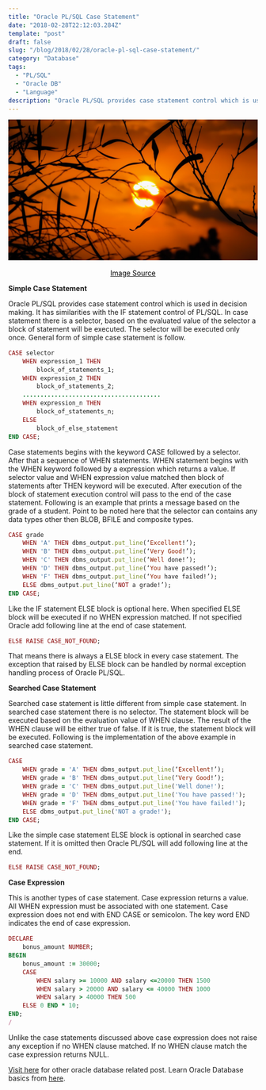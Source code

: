 ```yaml
---
title: "Oracle PL/SQL Case Statement"
date: "2018-02-28T22:12:03.284Z"
template: "post"
draft: false
slug: "/blog/2018/02/28/oracle-pl-sql-case-statement/"
category: "Database"
tags:
  - "PL/SQL"
  - "Oracle DB"
  - "Language"
description: "Oracle PL/SQL provides case statement control which is used in decision making. It has similarities with the IF statement control of PL/SQL. In case statement there is a selector, based on the evaluated value of the selector a block of statement will be executed. The selector will be executed only once."
---
```


![PL/SQL Case Statement](/media/pixabay/case-statement.jpg "PL/SQL Case Statement")
[<center><span style="color:black">Image Source</span></center>](https://pixabay.com/photos/branch-sunset-nature-tree-sunlight-1753745/)

**Simple Case Statement**

Oracle PL/SQL provides case statement control which is used in decision making. It has similarities with the IF statement control of PL/SQL. In case statement there is a selector, based on the evaluated value of the selector a block of statement will be executed. The selector will be executed only once. General form of simple case statement is follow.

```ruby
CASE selector
    WHEN expression_1 THEN
        block_of_statements_1;
    WHEN expression_2 THEN
        block_of_statements_2;
    .......................................
    WHEN expression_n THEN
        block_of_statements_n;
    ELSE
        block_of_else_statement
END CASE;
```

Case statements begins with the keyword CASE followed by a selector. After that a sequence of WHEN statements. WHEN statement begins with the WHEN keyword followed by a expression which returns a value. If selector value and WHEN expression value matched then block of statements after THEN keyword will be executed. After execution of the block of statement execution control will pass to the end of the case statement. Following is an example that prints a message based on the grade of a student. Point to be noted here that the selector can contains any data types other then BLOB, BFILE and composite types.

```ruby
CASE grade
    WHEN 'A' THEN dbms_output.put_line(‘Excellent!’);
    WHEN 'B' THEN dbms_output.put_line(‘Very Good!’);
    WHEN 'C' THEN dbms_output.put_line(‘Well done!’);
    WHEN 'D' THEN dbms_output.put_line(‘You have passed!’);
    WHEN 'F' THEN dbms_output.put_line(‘You have failed!’);
    ELSE dbms_output.put_line(‘NOT a grade!’);
END CASE;
```

Like the IF statement ELSE block is optional here. When specified ELSE block will be executed if no WHEN expression matched. If not specified Oracle add following line at the end of case statement.
```ruby
ELSE RAISE CASE_NOT_FOUND;
 ```

That means there is always a ELSE block in every case statement. The exception that raised by ELSE block can be handled by normal exception handling process of Oracle PL/SQL.

**Searched Case Statement**

Searched case statement is little different from simple case statement. In searched case statement there is no selector. The statement block will be executed based on the evaluation value of WHEN clause. The result of the WHEN clause will be either true of false. If it is true, the statement block will be executed. Following is the implementation of the above example in searched case statement.

```ruby
CASE
    WHEN grade = 'A' THEN dbms_output.put_line(‘Excellent!’);
    WHEN grade = 'B' THEN dbms_output.put_line(‘Very Good!’);
    WHEN grade = 'C' THEN dbms_output.put_line('Well done!');
    WHEN grade = 'D' THEN dbms_output.put_line('You have passed!');
    WHEN grade = 'F' THEN dbms_output.put_line('You have failed!');
    ELSE dbms_output.put_line('NOT a grade!');
END CASE;
```

Like the simple case statement ELSE block is optional in searched case statement. If it is omitted then Oracle PL/SQL will add following line at the end.
```ruby
ELSE RAISE CASE_NOT_FOUND;
```

**Case Expression**

This is another types of case statement. Case expression returns a value. All WHEN expression must be associated with one statement. Case expression does not end with END CASE or semicolon. The key word END indicates the end of case expression.

```ruby
DECLARE
    bonus_amount NUMBER;
BEGIN
    bonus_amount := 30000;
    CASE
        WHEN salary >= 10000 AND salary <=20000 THEN 1500
        WHEN salary > 20000 AND salary <= 40000 THEN 1000
        WHEN salary > 40000 THEN 500
    ELSE 0 END * 10;
END;
/
```

Unlike the case statements discussed above case expression does not raise any exception if no WHEN clause matched. If no WHEN clause match the case expression returns NULL.
 
[Visit here](https://www.nahidsaikat.com/tag/oracle-db/ "Oracle DB - Nahid Saikat") for other oracle database related post.
Learn Oracle Database basics from [here](http://www.oracle.com/webfolder/technetwork/tutorials/obe/db/12c/r1/odb_quickstart/odb_quick_start.html "Oracle Database Quick Start").
